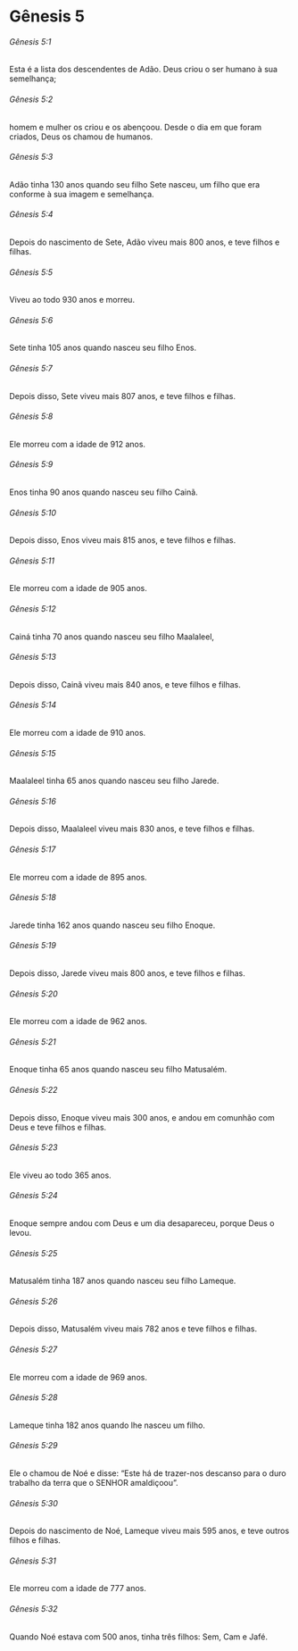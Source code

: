 # Gênesis 5

###### Gênesis 5:1

Esta é a lista dos descendentes de Adão. Deus criou o ser humano à sua semelhança;

###### Gênesis 5:2

homem e mulher os criou e os abençoou. Desde o dia em que foram criados, Deus os chamou de humanos.

###### Gênesis 5:3

Adão tinha 130 anos quando seu filho Sete nasceu, um filho que era conforme à sua imagem e semelhança.

###### Gênesis 5:4

Depois do nascimento de Sete, Adão viveu mais 800 anos, e teve filhos e filhas.

###### Gênesis 5:5

Viveu ao todo 930 anos e morreu.

###### Gênesis 5:6

Sete tinha 105 anos quando nasceu seu filho Enos.

###### Gênesis 5:7

Depois disso, Sete viveu mais 807 anos, e teve filhos e filhas.

###### Gênesis 5:8

Ele morreu com a idade de 912 anos.

###### Gênesis 5:9

Enos tinha 90 anos quando nasceu seu filho Cainã.

###### Gênesis 5:10

Depois disso, Enos viveu mais 815 anos, e teve filhos e filhas.

###### Gênesis 5:11

Ele morreu com a idade de 905 anos.

###### Gênesis 5:12

Cainá tinha 70 anos quando nasceu seu filho Maalaleel,

###### Gênesis 5:13

Depois disso, Cainã viveu mais 840 anos, e teve filhos e filhas.

###### Gênesis 5:14

Ele morreu com a idade de 910 anos.

###### Gênesis 5:15

Maalaleel tinha 65 anos quando nasceu seu filho Jarede.

###### Gênesis 5:16

Depois disso, Maalaleel viveu mais 830 anos, e teve filhos e filhas.

###### Gênesis 5:17

Ele morreu com a idade de 895 anos.

###### Gênesis 5:18

Jarede tinha 162 anos quando nasceu seu filho Enoque.

###### Gênesis 5:19

Depois disso, Jarede viveu mais 800 anos, e teve filhos e filhas.

###### Gênesis 5:20

Ele morreu com a idade de 962 anos.

###### Gênesis 5:21

Enoque tinha 65 anos quando nasceu seu filho Matusalém.

###### Gênesis 5:22

Depois disso, Enoque viveu mais 300 anos, e andou em comunhão com Deus e teve filhos e filhas.

###### Gênesis 5:23

Ele viveu ao todo 365 anos.

###### Gênesis 5:24

Enoque sempre andou com Deus e um dia desapareceu, porque Deus o levou.

###### Gênesis 5:25

Matusalém tinha 187 anos quando nasceu seu filho Lameque.

###### Gênesis 5:26

Depois disso, Matusalém viveu mais 782 anos e teve filhos e filhas.

###### Gênesis 5:27

Ele morreu com a idade de 969 anos.

###### Gênesis 5:28

Lameque tinha 182 anos quando lhe nasceu um filho.

###### Gênesis 5:29

Ele o chamou de Noé e disse: “Este há de trazer-nos descanso para o duro trabalho da terra que o SENHOR amaldiçoou”.

###### Gênesis 5:30

Depois do nascimento de Noé, Lameque viveu mais 595 anos, e teve outros filhos e filhas.

###### Gênesis 5:31

Ele morreu com a idade de 777 anos.

###### Gênesis 5:32

Quando Noé estava com 500 anos, tinha três filhos: Sem, Cam e Jafé.

